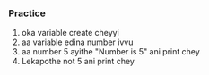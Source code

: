 ### Practice

1. oka variable create cheyyi
2. aa variable edina number ivvu
3. aa number 5 ayithe "Number is 5" ani print chey
4. Lekapothe not 5 ani print chey
